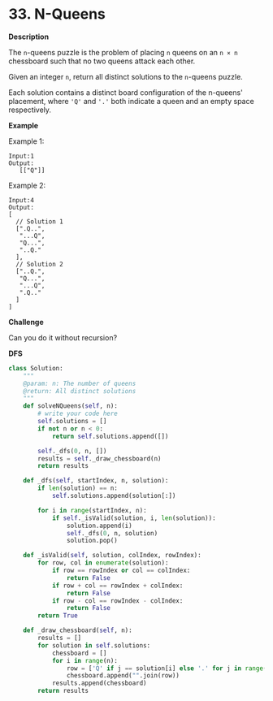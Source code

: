 # 33. N-Queens

**Description**

The `n`-queens puzzle is the problem of placing `n` queens on an `n × n` chessboard such that no two queens attack each other.

Given an integer `n`, return all distinct solutions to the `n`-queens puzzle.

Each solution contains a distinct board configuration of the n-queens' placement, where `'Q'` and `'.'` both indicate a queen and an empty space respectively.

**Example**

Example 1:

```
Input:1
Output:
   [["Q"]]
```

Example 2:

```
Input:4
Output:
[
  // Solution 1
  [".Q..",
   "...Q",
   "Q...",
   "..Q."
  ],
  // Solution 2
  ["..Q.",
   "Q...",
   "...Q",
   ".Q.."
  ]
]
```

**Challenge**

Can you do it without recursion?

**DFS**

```python
class Solution:
    """
    @param: n: The number of queens
    @return: All distinct solutions
    """
    def solveNQueens(self, n):
        # write your code here
        self.solutions = []
        if not n or n < 0:
            return self.solutions.append([])

        self._dfs(0, n, [])
        results = self._draw_chessboard(n)
        return results

    def _dfs(self, startIndex, n, solution):
        if len(solution) == n:
            self.solutions.append(solution[:])

        for i in range(startIndex, n):
            if self._isValid(solution, i, len(solution)):
                solution.append(i)
                self._dfs(0, n, solution)
                solution.pop()

    def _isValid(self, solution, colIndex, rowIndex):
        for row, col in enumerate(solution):
            if row == rowIndex or col == colIndex:
                return False
            if row + col == rowIndex + colIndex:
                return False
            if row - col == rowIndex - colIndex:
                return False
        return True

    def _draw_chessboard(self, n):
        results = []
        for solution in self.solutions:
            chessboard = []
            for i in range(n):
                row = ['Q' if j == solution[i] else '.' for j in range(n)]
                chessboard.append("".join(row))
            results.append(chessboard)
        return results
```